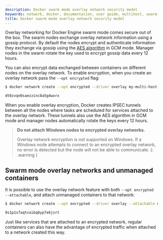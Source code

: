 ```yaml
---
description: Docker swarm mode overlay network security model
keywords: network, docker, documentation, user guide, multihost, swarm mode, overlay
title: Docker swarm mode overlay network security model
---
```

Overlay networking for Docker Engine swarm mode comes secure out of the box. The swarm nodes exchange overlay network information using a gossip protocol. By default the nodes encrypt and authenticate information they exchange via gossip using the [AES algorithm](https://en.wikipedia.org/wiki/Galois/Counter_Mode) in GCM mode. Manager nodes in the swarm rotate the key used to encrypt gossip data every 12 hours.

You can also encrypt data exchanged between containers on different nodes on the overlay network. To enable encryption, when you create an overlay network pass the `--opt encrypted` flag:

```bash
$ docker network create --opt encrypted --driver overlay my-multi-host-network

dt0zvqn0saezzinc8a5g4worx
```

When you enable overlay encryption, Docker creates IPSEC tunnels between all the nodes where tasks are scheduled for services attached to the overlay network. These tunnels also use the AES algorithm in GCM mode and manager nodes automatically rotate the keys every 12 hours.

> **Do not attach Windows nodes to encrypted overlay networks.**
> 
> Overlay network encryption is not supported on Windows. If a Windows node attempts to connect to an encrypted overlay network, no error is detected but the node will not be able to communicate. {: .warning }

## Swarm mode overlay networks and unmanaged containers

It is possible to use the overlay network feature with both `--opt encrypted --attachable`, and attach unmanaged containers to that network:

```bash
$ docker network create --opt encrypted --driver overlay --attachable my-attachable-multi-host-network

9s1p1sfaqtvaibq6yp7e6jsrt
```

Just like services that are attached to an encrypted network, regular containers can also have the advantage of encrypted traffic when attached to a network created this way.